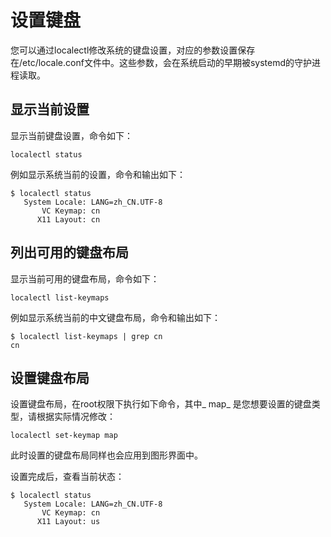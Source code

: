 # 设置键盘<a name="ZH-CN_TOPIC_0182317135"></a>

您可以通过localectl修改系统的键盘设置，对应的参数设置保存在/etc/locale.conf文件中。这些参数，会在系统启动的早期被systemd的守护进程读取。

## 显示当前设置<a name="zh-cn_topic_0151920973_s47e7378f0e6f4bf7a239fcae18ef49ac"></a>

显示当前键盘设置，命令如下：

```
localectl status
```

例如显示系统当前的设置，命令和输出如下：

```
$ localectl status
   System Locale: LANG=zh_CN.UTF-8
       VC Keymap: cn
      X11 Layout: cn
```

## 列出可用的键盘布局<a name="zh-cn_topic_0151920973_s24ad0a83e48348b9a63e7c6c06666c83"></a>

显示当前可用的键盘布局，命令如下：

```
localectl list-keymaps
```

例如显示系统当前的中文键盘布局，命令和输出如下：

```
$ localectl list-keymaps | grep cn
cn
```

## 设置键盘布局<a name="zh-cn_topic_0151920973_s1b1fa542f4a54ccd8b3d648087385121"></a>

设置键盘布局，在root权限下执行如下命令，其中_ map_  是您想要设置的键盘类型，请根据实际情况修改：

```
localectl set-keymap map
```

此时设置的键盘布局同样也会应用到图形界面中。

设置完成后，查看当前状态：

```
$ localectl status
   System Locale: LANG=zh_CN.UTF-8
       VC Keymap: cn
      X11 Layout: us
```

